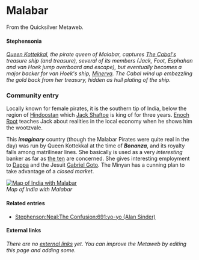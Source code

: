 
# Malabar

From the Quicksilver Metaweb.



#### Stephensonia


*[Queen Kottekkal](/queen-kottekkal), the pirate queen of Malabar, captures [The Cabal's](/the-ten) treasure ship (and treasure), several of its members (Jack, Foot, Esphahan and van Hoek jump overboard and escape), but eventually becomes a major backer for van Hoek's ship, [Minerva](/minerva). The Cabal wind up embezzling the gold back from her treasury, hidden as hull plating of the ship.* 

### Community entry

 
Locally known for female pirates, it is the southern tip of India, below the region of [Hindoostan](/hindoostan) which [Jack Shaftoe](/jack-shaftoe) is king of for three years. [Enoch Root](/enoch-root) teaches Jack about realities in the local economy when he shows him the wootzvale. 

This ***imaginary*** country (though the Malabar Pirates were quite real in the day) was run by Queen Kottekkal at the time of ***Bonanza***, and its royalty falls among matrilinear lines. She basically is used as a very *interesting* banker as far as [the ten](/the-ten) are concerned. She gives interesting employment to [Dappa](/dappa) and the Jesuit [Gabriel Goto](/gabriel-goto). The Minyan has a cunning plan to take advantage of a *closed market*.

[![Map of India with Malabar](/web/20060727102229im_/http://www.metaweb.com/wiki/upload/9/9c/India-map.png)](map-of-india-with-malabar)  
*Map of India with Malabar*

#### Related entries


* [Stephenson:Neal:The Confusion:691:yo-yo (Alan Sinder)](/stephenson-neal-the-confusion-691-yo-yo-alan-sinder)


#### External links


*There are no [external links](/metaweb-external-links) yet. You can improve the Metaweb by editing this page and adding some.*

